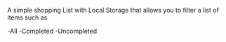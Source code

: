 A simple shopping List with Local Storage that allows you to filter a list of items such as

-All
-Completed
-Uncompleted
